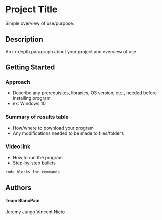 # Project Title

Simple overview of use/purpose.

## Description

An in-depth paragraph about your project and overview of use.

## Getting Started

### Approach

* Describe any prerequisites, libraries, OS version, etc., needed before installing program.
* ex. Windows 10

### Summary of results table

* How/where to download your program
* Any modifications needed to be made to files/folders

### Video link

* How to run the program
* Step-by-step bullets
```
code blocks for commands
```

## Authors

#### Team BlancPain
Jeremy Jungo 
Vincent Nieto

## Acknowledgments

Inspiration, code snippets, etc.
* [awesome-readme](https://github.com/matiassingers/awesome-readme)
* [PurpleBooth](https://gist.github.com/PurpleBooth/109311bb0361f32d87a2)
* [dbader](https://github.com/dbader/readme-template)
* [zenorocha](https://gist.github.com/zenorocha/4526327)
* [fvcproductions](https://gist.github.com/fvcproductions/1bfc2d4aecb01a834b46)
